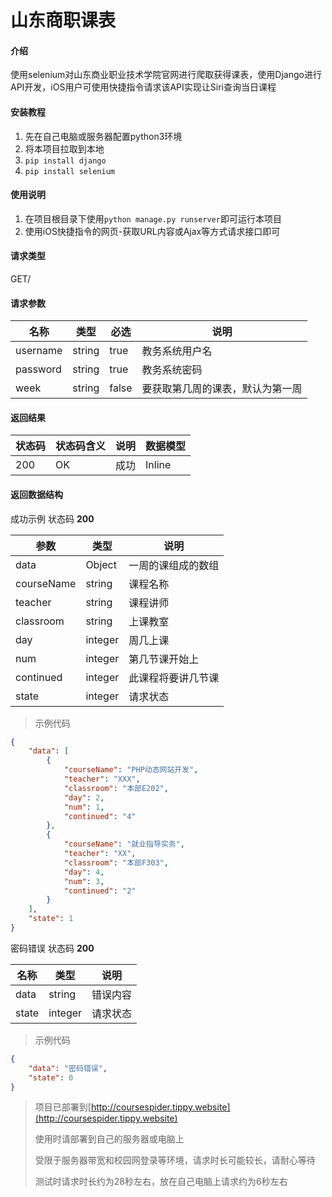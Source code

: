 # 山东商职课表

#### 介绍
使用selenium对山东商业职业技术学院官网进行爬取获得课表，使用Django进行API开发，iOS用户可使用快捷指令请求该API实现让Siri查询当日课程

#### 安装教程

1.  先在自己电脑或服务器配置python3环境
2.  将本项目拉取到本地
3.  `pip install django`
4.  `pip install selenium`

#### 使用说明

1.  在项目根目录下使用`python manage.py runserver`即可运行本项目
2.  使用iOS快捷指令的网页-获取URL内容或Ajax等方式请求接口即可

#### 请求类型

GET/

#### 请求参数

| 名称     | 类型   | 必选  | 说明               |
| -------- | ------ | ----- | ------------------ |
| username | string | true  | 教务系统用户名     |
| password | string | true  | 教务系统密码       |
| week     | string | false | 要获取第几周的课表，默认为第一周 |

#### 返回结果

| 状态码 | 状态码含义                                              | 说明 | 数据模型 |
| ------ | ------------------------------------------------------- | ---- | -------- |
| 200    | OK | 成功 | Inline   |

#### 返回数据结构

成功示例 状态码 **200**

| 参数       | 类型    | 说明               |
| ---------- | ------- | ------------------ |
| data       | Object  | 一周的课组成的数组 |
| courseName | string  | 课程名称           |
| teacher    | string  | 课程讲师           |
| classroom  | string  | 上课教室           |
| day        | integer | 周几上课           |
| num        | integer | 第几节课开始上     |
| continued  | integer | 此课程将要讲几节课 |
| state      | integer | 请求状态           |

> 示例代码

```json
{
    "data": [
        {
            "courseName": "PHP动态网站开发",
            "teacher": "XXX",
            "classroom": "本部E202",
            "day": 2,
            "num": 1,
            "continued": "4"
        },
        {
            "courseName": "就业指导实务",
            "teacher": "XX",
            "classroom": "本部F303",
            "day": 4,
            "num": 3,
            "continued": "2"
        }
    ],
    "state": 1
}
```

密码错误 状态码 **200**

| 名称  | 类型    | 说明     |
| ----- | ------- | -------- |
| data  | string  | 错误内容 |
| state | integer | 请求状态 |

> 示例代码

```json
{
    "data": "密码错误",
    "state": 0
}
```

> 项目已部署到[http://coursespider.tippy.website](http://coursespider.tippy.website)
> 
> 使用时请部署到自己的服务器或电脑上
> 
> 受限于服务器带宽和校园网登录等环境，请求时长可能较长，请耐心等待
> 
> 测试时请求时长约为28秒左右，放在自己电脑上请求约为6秒左右